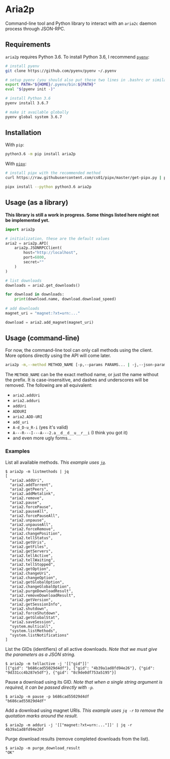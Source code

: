 # Aria2p
Command-line tool and Python library to interact with an `aria2c` daemon process through JSON-RPC.

## Requirements
`aria2p` requires Python 3.6. To install Python 3.6, I recommend [`pyenv`](https://github.com/pyenv/pyenv):
```bash
# install pyenv
git clone https://github.com/pyenv/pyenv ~/.pyenv

# setup pyenv (you should also put these two lines in .bashrc or similar)
export PATH="${HOME}/.pyenv/bin:${PATH}"
eval "$(pyenv init -)"

# install Python 3.6
pyenv install 3.6.7

# make it available globally
pyenv global system 3.6.7
```

## Installation
With `pip`:
```bash
python3.6 -m pip install aria2p
```

With [`pipx`](https://github.com/cs01/pipx):
```bash
# install pipx with the recommended method
curl https://raw.githubusercontent.com/cs01/pipx/master/get-pipx.py | python3

pipx install --python python3.6 aria2p
```

## Usage (as a library)
**This library is still a work in progress. Some things listed here might not be implemented yet.**
```python
import aria2p

# initialization, these are the default values
aria2 = aria2p.API(
    aria2p.JSONRPCClient(
        host="http://localhost",
        port=6800,
        secret=""
    )
)

# list downloads
downloads = aria2.get_downloads()

for download in downloads:
    print(download.name, download.download_speed)
    
# add downloads
magnet_uri = "magnet:?xt=urn:..."

download = aria2.add_magnet(magnet_uri)

```

## Usage (command-line)
For now, the command-line tool can only call methods using the client.
More options directly using the API will come later.

```bash
aria2p -m,--method METHOD_NAME [-p,--params PARAMS... | -j,--json-params JSON_STRING]
```

The `METHOD_NAME` can be the exact method name, or just the name without the prefix.
It is case-insensitive, and dashes and underscores will be removed.
The following are all equivalent:
- `aria2.addUri`
- `aria2.adduri`
- `addUri`
- `ADDURI`
- `aria2.ADD-URI`
- `add_uri`
- `A-d_D-u_R-i` (yes it's valid)
- `A---R---I---A---2.a__d__d__u__r__i` (I think you got it)
- and even more ugly forms...

### Examples
List all available methods.
*This example uses [`jq`](https://github.com/stedolan/jq).*
```console
$ aria2p -m listmethods | jq
[
  "aria2.addUri",
  "aria2.addTorrent",
  "aria2.getPeers",
  "aria2.addMetalink",
  "aria2.remove",
  "aria2.pause",
  "aria2.forcePause",
  "aria2.pauseAll",
  "aria2.forcePauseAll",
  "aria2.unpause",
  "aria2.unpauseAll",
  "aria2.forceRemove",
  "aria2.changePosition",
  "aria2.tellStatus",
  "aria2.getUris",
  "aria2.getFiles",
  "aria2.getServers",
  "aria2.tellActive",
  "aria2.tellWaiting",
  "aria2.tellStopped",
  "aria2.getOption",
  "aria2.changeUri",
  "aria2.changeOption",
  "aria2.getGlobalOption",
  "aria2.changeGlobalOption",
  "aria2.purgeDownloadResult",
  "aria2.removeDownloadResult",
  "aria2.getVersion",
  "aria2.getSessionInfo",
  "aria2.shutdown",
  "aria2.forceShutdown",
  "aria2.getGlobalStat",
  "aria2.saveSession",
  "system.multicall",
  "system.listMethods",
  "system.listNotifications"
]
```

List the GIDs (identifiers) of all active downloads.
*Note that we must give the parameters as a JSON string.*
```console
$ aria2p -m tellactive -j '[["gid"]]'
[{"gid": "b686cad55029d4df"}, {"gid": "4b39a1ad8fd94e26"}, {"gid": "9d331cc4b287e5df"}, {"gid": "8c9de0df753a5195"}]
```

Pause a download using its GID.
*Note that when a single string argument is required, it can be passed directly with `-p`.*
```console
$ aria2p -m pause -p b686cad55029d4df
"b686cad55029d4df"
```

Add a download using magnet URIs.
*This example uses `jq -r` to remove the quotation marks around the result.*
```console
$ aria2p -m adduri -j '[["magnet:?xt=urn:..."]]' | jq -r
4b39a1ad8fd94e26f
```

Purge download results (remove completed downloads from the list).
```console
$ aria2p -m purge_download_result
"OK"
```
